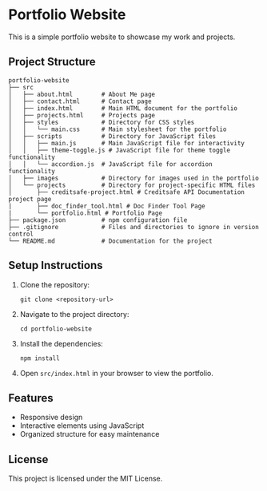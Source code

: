 # Portfolio Website

This is a simple portfolio website to showcase my work and projects. 

## Project Structure

```
portfolio-website
├── src
│   ├── about.html        # About Me page
│   ├── contact.html      # Contact page
│   ├── index.html        # Main HTML document for the portfolio
│   ├── projects.html     # Projects page
│   ├── styles            # Directory for CSS styles
│   │   └── main.css      # Main stylesheet for the portfolio
│   ├── scripts           # Directory for JavaScript files
│   │   ├── main.js       # Main JavaScript file for interactivity
│   │   ├── theme-toggle.js # JavaScript file for theme toggle functionality
│   │   └── accordion.js  # JavaScript file for accordion functionality
│   ├── images            # Directory for images used in the portfolio
│   └── projects          # Directory for project-specific HTML files
│       ├── creditsafe-project.html # Creditsafe API Documentation project page
|       ├── doc_finder_tool.html # Doc Finder Tool Page
|       └── portfolio.html # Portfolio Page
├── package.json          # npm configuration file
├── .gitignore            # Files and directories to ignore in version control
└── README.md             # Documentation for the project
```

## Setup Instructions

1. Clone the repository:
   ```
   git clone <repository-url>
   ```

2. Navigate to the project directory:
   ```
   cd portfolio-website
   ```

3. Install the dependencies:
   ```
   npm install
   ```

4. Open `src/index.html` in your browser to view the portfolio.

## Features

- Responsive design
- Interactive elements using JavaScript
- Organized structure for easy maintenance

## License

This project is licensed under the MIT License.